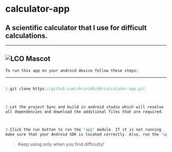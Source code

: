 # calculator-app
## A scientific calculator that I use for difficult calculations.
---
![LCO Mascot](https://banner2.kisspng.com/20180330/gzw/kisspng-computer-icons-calculator-calculation-calculator-5abe3eb10ce0e9.3620354115224173290528.jpg "LCO")
---

`To run this app on your android device follow these steps:`

---

```java

1.git clone https://github.com/shrinidhi99/calculator-app.git



2.Let the project Sync and build in android studio which will resolve
all dependencies and download the additional files that are required.



3.Click the run button to run the "app" module. If it is not running
make sure that your Android SDK is located correctly. Also, run the "app" module.
```
>Keep using only when you find difficulty!
